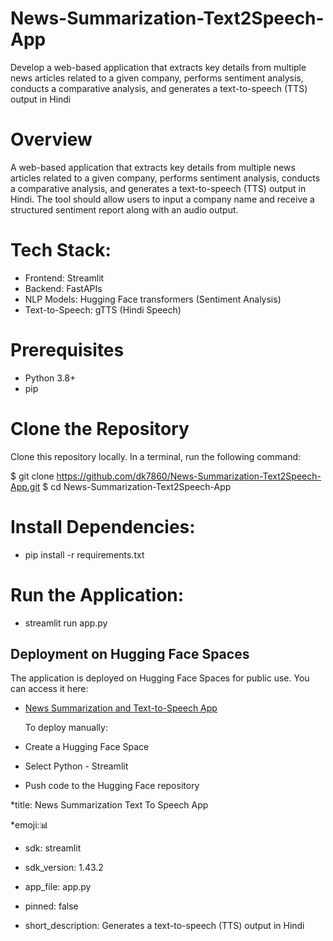 
# News-Summarization-Text2Speech-App
Develop a web-based application that extracts key details from multiple news articles related to a given company, performs sentiment analysis, conducts a comparative analysis, and generates a text-to-speech (TTS) output in Hindi

# Overview
A web-based application that extracts key details from multiple news articles related to a given company, performs sentiment analysis, conducts a comparative analysis, and generates a text-to-speech (TTS) output in Hindi. The tool should allow users to input a company name and receive a structured sentiment report along with an audio output.

# Tech Stack:
* Frontend: Streamlit
* Backend: FastAPIs
* NLP Models: Hugging Face transformers (Sentiment Analysis)
* Text-to-Speech: gTTS (Hindi Speech)

# Prerequisites
* Python 3.8+
* pip

# Clone the Repository
Clone this repository locally. In a terminal, run the following command:

$ git clone https://github.com/dk7860/News-Summarization-Text2Speech-App.git
$ cd News-Summarization-Text2Speech-App

# Install Dependencies:
* pip install -r requirements.txt

# Run the Application:
* streamlit run app.py

## Deployment on Hugging Face Spaces

The application is deployed on Hugging Face Spaces for public use. You can access it here:
* [News Summarization and Text-to-Speech App](https://huggingface.co/spaces/dk74433/News-Summarization-and-Text-to-Speech-App)

  To deploy manually:
* Create a Hugging Face Space
* Select Python - Streamlit
* Push code to the Hugging Face repository

*title: News Summarization Text To Speech App

*emoji:📊

* sdk: streamlit

* sdk_version: 1.43.2

* app_file: app.py

* pinned: false

* short_description: Generates a text-to-speech (TTS) output in Hindi
  
